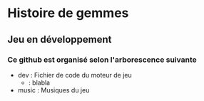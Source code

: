 # Histoire de gemmes

## Jeu en développement

### Ce github est organisé selon l'arborescence suivante 

* dev : Fichier de code du moteur de jeu
    * : blabla
* music : Musiques du jeu
